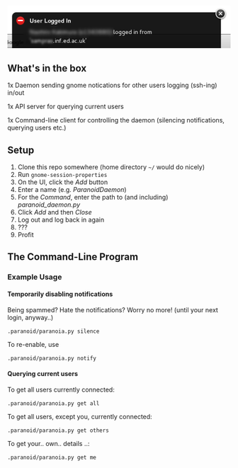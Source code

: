 ![alt tag](https://raw.githubusercontent.com/jsren/.paranoid/master/user_logged_in.png)

## What's in the box ##
1x   Daemon sending gnome notications for other users logging (ssh-ing) in/out

1x   API server for querying current users

1x   Command-line client for controlling the daemon (silencing notifications, querying users etc.)

## Setup ##
1. Clone this repo somewhere (home directory `~/` would do nicely)
1. Run `gnome-session-properties`
1. On the UI, click the _Add_ button
1. Enter a name (e.g. _ParanoidDaemon_)
1. For the _Command_, enter the path to (and including) _paranoid_daemon.py_
1. Click _Add_ and then _Close_
1. Log out and log back in again
1. ???
1. Profit

## The Command-Line Program ##

### Example Usage ###

#### Temporarily disabling notifications ####
Being spammed? Hate the notifications? Worry no more! (until your next login, anyway..)
```
.paranoid/paranoia.py silence
```
To re-enable, use
```
.paranoid/paranoia.py notify
```

#### Querying current users ####
To get all users currently connected:
```
.paranoid/paranoia.py get all
```
To get all users, except you, currently connected:
```
.paranoid/paranoia.py get others
```
To get your.. own.. details ..:
```
.paranoid/paranoia.py get me
```

